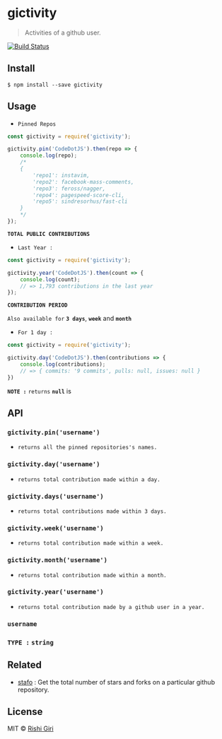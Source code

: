 # gictivity

> Activities of a github user.

[![Build Status](https://travis-ci.org/CodeDotJS/gictivity.svg?branch=master)](https://travis-ci.org/CodeDotJS/gictivity)

## Install

```
$ npm install --save gictivity
```

## Usage

- `Pinned Repos`

```js
const gictivity = require('gictivity');

gictivity.pin('CodeDotJS').then(repo => {
	console.log(repo);
	/*
	{
		'repo1': instavim,
		'repo2': facebook-mass-comments,
		'repo3': feross/nagger,
		'repo4': pagespeed-score-cli,
		'repo5': sindresorhus/fast-cli
	}
	*/
});
```

__```TOTAL PUBLIC CONTRIBUTIONS```__

- `Last Year :`

```js
const gictivity = require('gictivity');

gictivity.year('CodeDotJS').then(count => {
	console.log(count);
	// => 1,793 contributions in the last year
});
```

__```CONTRIBUTION PERIOD```__

`Also available for` __`3 days`__, __`week`__ and __`month`__

- `For 1 day :`

```js
const gictivity = require('gictivity');

gictivity.day('CodeDotJS').then(contributions => {
	console.log(contributions);
	// => { commits: '9 commits', pulls: null, issues: null }
})
```

__```NOTE :```__ `returns` __```null```__ is 
## API

### __```gictivity.pin('username')```__

- `returns all the pinned repositories's names.`

### __```gictivity.day('username')```__

- `returns total contribution made within a day.`

### __```gictivity.days('username')```__

- `returns total contributions made within 3 days.`

### __```gictivity.week('username')```__

- `returns total contribution made within a week.`

### __```gictivity.month('username')```__

- `returns total contribution made within a month.`

### __```gictivity.year('username')```__

- `returns total contribution made by a github user in a year.`

### __```username```__

### __```TYPE :```__ __```string```__

## Related

- [stafo](https://github.com/CodeDotJS/stafo) : Get the total number of stars and forks on a particular github repository.

## License

MIT &copy; [Rishi Giri](http://rishigiri.com)
